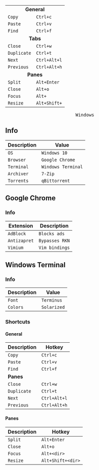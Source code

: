 <table>
  <tr>
    <td align=center colspan="2">
      <b>General</b>
    </td>
  </tr>
  <tr>
    <td>
      <code>Copy</code>
    </td>
    <td>
      <code>Ctrl+c</code>
    </td>
  </tr>
  <tr>
    <td>
      <code>Paste</code>
    </td>
    <td>
      <code>Ctrl+v</code>
    </td>
  </tr>
  <tr>
    <td>
      <code>Find</code>
    </td>
    <td>
      <code>Ctrl+f</code>
    </td>
  </tr>
  <tr>
    <td align=center colspan="2">
      <b>Tabs</b>
    </td>
  <tr>
    <td>
      <code>Close</code>
    </td>
    <td>
      <code>Ctrl+w</code>
    </td>
  </tr>
  <tr>
    <td>
      <code>Duplicate</code>
    </td>
    <td>
      <code>Ctrl+t</code>
    </td>
  </tr>
  <tr>
    <td>
      <code>Next</code>
    </td>
    <td>
      <code>Ctrl+Alt+l</code>
    </td>
  </tr>
  <tr>
    <td>
      <code>Previous</code>
    </td>
    <td>
      <code>Ctrl+Alt+h</code>
    </td>
  </tr>
  <tr>
    <td align=center colspan="2">
      <b>Panes</b>
    </td>
  </tr>
  <tr>
    <td>
      <code>Split</code>
    </td>
    <td>
      <code>Alt+Enter</code>
    </td>
  </tr>
  <tr>
    <td>
      <code>Close</code>
    </td>
    <td>
      <code>Alt+o</code>
    </td>
  </tr>
  <tr>
    <td>
      <code>Focus</code>
    </td>
    <td>
      <code>Alt+<dir></code>
    </td>
  </tr>
  <tr>
    <td>
      <code>Resize</code>
    </td>
    <td>
      <code>Alt+Shift+<dir></code>
    </td>
  </tr>
</table>

<pre align="center">Windows</pre>

## Info

| Description | Value |
| --- | --- |
| `OS` | `Windows 10` |
| `Browser` | `Google Chrome` |
| `Terminal` | `Windows Terminal` |
| `Archiver` | `7-Zip` |
| `Torrents` | `qBittorrent` |

## Google Chrome
### Info

| Extension | Description |
| --- | --- |
| `AdBlock` | `Blocks ads` |
| `Antizapret` | `Bypasses RKN` |
| `Vimium` | `Vim bindings` |

## Windows Terminal
### Info

| Description | Value |
| --- | --- |
| `Font` | `Terminus` |
| `Colors` | `Solarized` |

### Shortcuts
#### General

| Description | Hotkey |
| --- | --- |
| `Copy` | `Ctrl+c` |
| `Paste` | `Ctrl+v` |
| `Find` | `Ctrl+f` |
| **Panes** | |
| `Close` | `Ctrl+w` |
| `Duplicate` | `Ctrl+t` |
| `Next` | `Ctrl+Alt+l` |
| `Previous` | `Ctrl+Alt+h` |

#### Panes

| Description | Hotkey |
| --- | --- |
| `Split` | `Alt+Enter` |
| `Close` | `Alt+o` |
| `Focus` | `Alt+<dir>` |
| `Resize` | `Alt+Shift+<dir>` |
